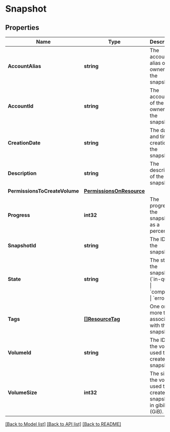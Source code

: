 # Snapshot

## Properties

Name | Type | Description | Notes
------------ | ------------- | ------------- | -------------
**AccountAlias** | **string** | The account alias of the owner of the snapshot. | [optional] 
**AccountId** | **string** | The account ID of the owner of the snapshot. | [optional] 
**CreationDate** | **string** | The date and time of creation of the snapshot. | [optional] 
**Description** | **string** | The description of the snapshot. | [optional] 
**PermissionsToCreateVolume** | [**PermissionsOnResource**](PermissionsOnResource.md) |  | [optional] 
**Progress** | **int32** | The progress of the snapshot, as a percentage. | [optional] 
**SnapshotId** | **string** | The ID of the snapshot. | [optional] 
**State** | **string** | The state of the snapshot (&#x60;in-queue&#x60; \\| &#x60;completed&#x60; \\| &#x60;error&#x60;). | [optional] 
**Tags** | [**[]ResourceTag**](ResourceTag.md) | One or more tags associated with the snapshot. | [optional] 
**VolumeId** | **string** | The ID of the volume used to create the snapshot. | [optional] 
**VolumeSize** | **int32** | The size of the volume used to create the snapshot, in gibibytes (GiB). | [optional] 

[[Back to Model list]](../README.md#documentation-for-models) [[Back to API list]](../README.md#documentation-for-api-endpoints) [[Back to README]](../README.md)


